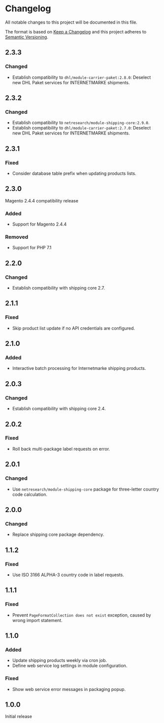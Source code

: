 # Changelog

All notable changes to this project will be documented in this file.

The format is based on [Keep a Changelog](http://keepachangelog.com/en/1.0.0/)
and this project adheres to [Semantic Versioning](http://semver.org/spec/v2.0.0.html).

## 2.3.3

### Changed

- Establish compatibility to `dhl/module-carrier-paket:2.8.0`: Deselect new
  DHL Paket services for INTERNETMARKE shipments.

## 2.3.2

### Changed

- Establish compatibility to `netresearch/module-shipping-core:2.9.0`.
- Establish compatibility to `dhl/module-carrier-paket:2.7.0`: Deselect new
  DHL Paket services for INTERNETMARKE shipments.

## 2.3.1

### Fixed

- Consider database table prefix when updating products lists.

## 2.3.0

Magento 2.4.4 compatibility release

### Added

- Support for Magento 2.4.4

### Removed

- Support for PHP 7.1

## 2.2.0

### Changed

- Establish compatibility with shipping core 2.7.

## 2.1.1

### Fixed

- Skip product list update if no API credentials are configured.

## 2.1.0

### Added

- Interactive batch processing for Internetmarke shipping products. 

## 2.0.3

### Changed

- Establish compatibility with shipping core 2.4.

## 2.0.2

### Fixed

- Roll back multi-package label requests on error.

## 2.0.1

### Changed

- Use `netresearch/module-shipping-core` package for three-letter country code calculation.

## 2.0.0

### Changed

- Replace shipping core package dependency.

## 1.1.2

### Fixed

- Use ISO 3166 ALPHA-3 country code in label requests.

## 1.1.1

### Fixed

- Prevent `PageFormatCollection does not exist` exception, caused by wrong import statement.

## 1.1.0

### Added

- Update shipping products weekly via cron job.
- Define web service log settings in module configuration.

### Fixed

- Show web service error messages in packaging popup.

## 1.0.0

Initial release
